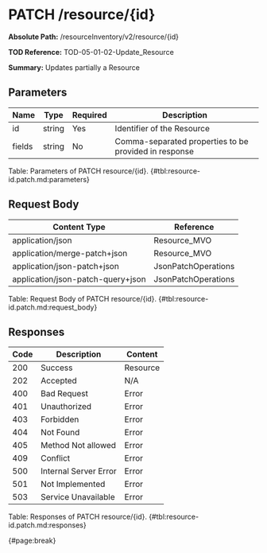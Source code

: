 <!--
    ATTENTION: This file was generated via gradle!
               Do NOT manually edit this file! Any such changes will be overwritten!
-->

# PATCH /resource/{id}

**Absolute Path:** /resourceInventory/v2/resource/{id}

**TOD Reference:** TOD-05-01-02-Update_Resource

**Summary:** Updates partially a Resource

## Parameters

| Name | Type | Required | Description |
| ------ | ------ | --- | ------------ |
| id | string | Yes | Identifier of the Resource |
| fields | string | No | Comma-separated properties to be provided in response |

Table: Parameters of PATCH resource/{id}. {#tbl:resource-id.patch.md:parameters}

## Request Body

| Content Type | Reference |
|--------------|-----------|
| application/json | Resource_MVO |
| application/merge-patch+json | Resource_MVO |
| application/json-patch+json | JsonPatchOperations |
| application/json-patch-query+json | JsonPatchOperations |

Table: Request Body of PATCH resource/{id}. {#tbl:resource-id.patch.md:request_body}

## Responses

| Code | Description | Content |
|------|-------------|---------|
| 200 | Success | Resource |
| 202 | Accepted | N/A |
| 400 | Bad Request | Error |
| 401 | Unauthorized | Error |
| 403 | Forbidden | Error |
| 404 | Not Found | Error |
| 405 | Method Not allowed | Error |
| 409 | Conflict | Error |
| 500 | Internal Server Error | Error |
| 501 | Not Implemented | Error |
| 503 | Service Unavailable | Error |

Table: Responses of PATCH resource/{id}. {#tbl:resource-id.patch.md:responses}

{#page:break}
